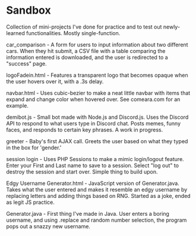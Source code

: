 # Sandbox
Collection of mini-projects I've done for practice and to test out newly-learned functionalities. Mostly single-function.

car_comparison - A form for users to input information about two different cars. When they hit submit, a CSV file with a table comparing the information entered is downloaded, and the user is redirected to a "success" page.

logoFadein.html - Features a transparent logo that becomes opaque when the user hovers over it, with a .3s delay.

navbar.html - Uses cubic-bezier to make a neat little navbar with items that expand and change color when hovered over. See comeara.com for an example.

demibot.js - Small bot made with Node.js and Discord.js. Uses the Discord API to respond to what users type in Discord chat. Posts memes, funny faces, and responds to certain key phrases. A work in progress.

greeter - Baby's first AJAX call. Greets the user based on what they typed in the box for 'gender.'

session login - Uses PHP Sessions to make a mimic login/logout feature. Enter your First and Last name to save to a session. Select "log out" to destroy the session and start over. Simple thing to build upon.

Edgy Username Generator.html - JavaScript version of Generator.java. Takes what the user entered and makes it resemble an edgy username by replacing letters and adding things based on RNG. Started as a joke, ended as legit JS practice.

Generator.java - First thing I've made in Java. User enters a boring username, and using .replace and random number selection, the program pops out a snazzy new username. 
